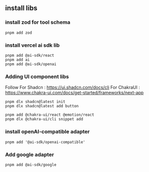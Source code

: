 ## install libs

### install zod for tool schema
```
pnpm add zod
```

### install vercel ai sdk lib
```
pnpm add @ai-sdk/react
pnpm add ai
pnpm add @ai-sdk/openai
```

### Adding UI component libs
Follow 
  For Shadcn : https://ui.shadcn.com/docs/cli
  For ChakraUI : https://www.chakra-ui.com/docs/get-started/frameworks/next-app
```   
pnpm dlx shadcn@latest init
pnpm dlx shadcn@latest add button

pnpm add @chakra-ui/react @emotion/react
pnpm dlx @chakra-ui/cli snippet add
```

### install openAI-compatible adapter
```
pnpm add '@ai-sdk/openai-compatible'
```

### Add google adapter
```
pnpm add @ai-sdk/google
```